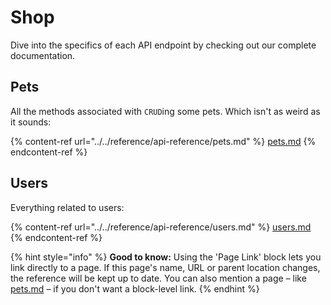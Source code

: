 # Shop

Dive into the specifics of each API endpoint by checking out our complete documentation.

## Pets

All the methods associated with `CRUD`ing some pets. Which isn't as weird as it sounds:

{% content-ref url="../../reference/api-reference/pets.md" %}
[pets.md](../../reference/api-reference/pets.md)
{% endcontent-ref %}

## Users

Everything related to users:

{% content-ref url="../../reference/api-reference/users.md" %}
[users.md](../../reference/api-reference/users.md)
{% endcontent-ref %}

{% hint style="info" %}
**Good to know:** Using the 'Page Link' block lets you link directly to a page. If this page's name, URL or parent location changes, the reference will be kept up to date. You can also mention a page – like [pets.md](../../reference/api-reference/pets.md "mention") – if you don't want a block-level link.
{% endhint %}
